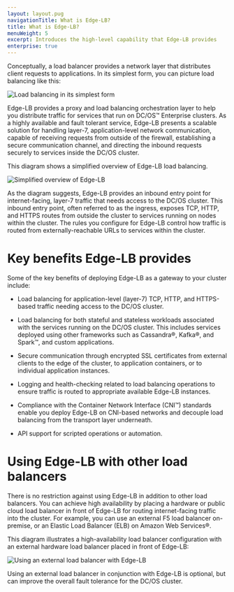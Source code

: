 ```yaml
---
layout: layout.pug
navigationTitle: What is Edge-LB?
title: What is Edge-LB?
menuWeight: 5
excerpt: Introduces the high-level capability that Edge-LB provides
enterprise: true
---
```


Conceptually, a load balancer provides a network layer that distributes client requests to applications. In its simplest form, you can picture load balancing like this:

![Load balancing in its simplest form](../../1.5/img/Simple-LB.png)

Edge-LB provides a proxy and load balancing orchestration layer to help you distribute traffic for services that run on DC/OS&trade; Enterprise clusters. As a highly available and fault tolerant service, Edge-LB presents a scalable solution for handling layer-7, application-level network communication, capable of receiving requests from outside of the firewall, establishing a secure communication channel, and directing the inbound requests securely to services inside the DC/OS cluster.

This diagram shows a simplified overview of Edge-LB load balancing.

![Simplified overview of Edge-LB](../../1.5/img/Edge-LB-simple-arch.png)

As the diagram suggests, Edge-LB provides an inbound entry point for internet-facing, layer-7 traffic that needs access to the DC/OS cluster. This inbound entry point, often referred to as the ingress, exposes TCP, HTTP, and HTTPS routes from outside the cluster to services running on nodes within the cluster. The rules you configure for Edge-LB control how traffic is routed from externally-reachable URLs to services within the cluster.

# Key benefits Edge-LB provides
Some of the key benefits of deploying Edge-LB as a gateway to your cluster include:

- Load balancing for application-level (layer-7) TCP, HTTP, and HTTPS-based traffic needing access to the DC/OS cluster.

- Load balancing for both stateful and stateless workloads associated with the services running on the DC/OS cluster. This includes services deployed using other frameworks such as Cassandra&reg;, Kafka&reg;, and Spark&trade;, and custom applications.

- Secure communication through encrypted SSL certificates from external clients to the edge of the cluster, to application containers, or to individual application instances.

- Logging and health-checking related to load balancing operations to ensure traffic is routed to appropriate available Edge-LB instances.

- Compliance with the Container Network Interface (CNI&trade;) standards enable you deploy Edge-LB on CNI-based networks and decouple load balancing from the transport layer underneath.

- API support for scripted operations or automation.

# Using Edge-LB with other load balancers
There is no restriction against using Edge-LB in addition to other load balancers. You can achieve high availability by placing a hardware or public cloud load balancer in front of Edge-LB for routing internet-facing traffic into the cluster. For example, you can use an external F5 load balancer on-premise, or an Elastic Load Balancer (ELB) on Amazon Web Services&reg;.

This diagram illustrates a high-availability load balancer configuration with an external hardware load balancer placed in front of Edge-LB:

![Using an external load balancer with Edge-LB](../../1.5/img/Edge-LB-external-LB.png)

Using an external load balancer in conjunction with Edge-LB is optional, but can improve the overall fault tolerance for the DC/OS cluster.
